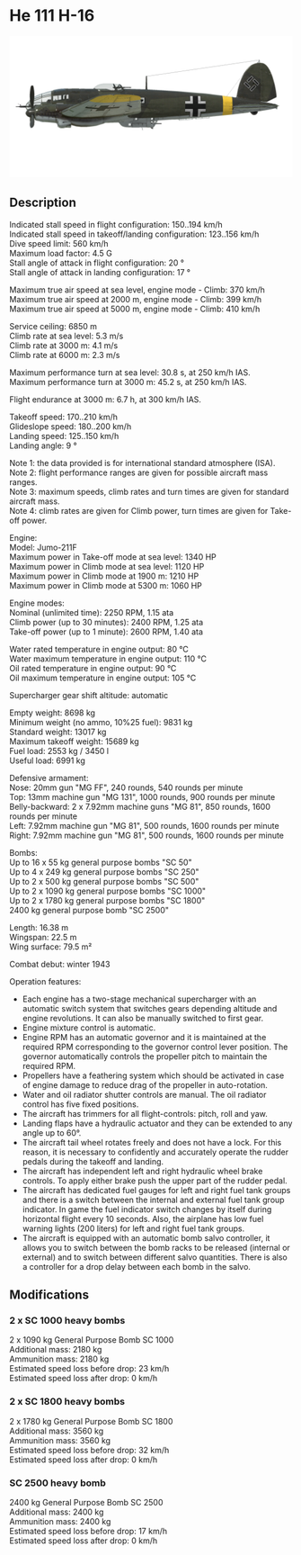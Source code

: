 # He 111 H-16  
  
![he111h16](../images/he111h16.png)  
  
## Description  
  
Indicated stall speed in flight configuration: 150..194 km/h  
Indicated stall speed in takeoff/landing configuration: 123..156 km/h  
Dive speed limit: 560 km/h  
Maximum load factor: 4.5 G  
Stall angle of attack in flight configuration: 20 °  
Stall angle of attack in landing configuration: 17 °  
  
Maximum true air speed at sea level, engine mode - Climb: 370 km/h  
Maximum true air speed at 2000 m, engine mode - Climb: 399 km/h  
Maximum true air speed at 5000 m, engine mode - Climb: 410 km/h  
  
Service ceiling: 6850 m  
Climb rate at sea level: 5.3 m/s  
Climb rate at 3000 m: 4.1 m/s  
Climb rate at 6000 m: 2.3 m/s  
  
Maximum performance turn at sea level: 30.8 s, at 250 km/h IAS.  
Maximum performance turn at 3000 m: 45.2 s, at 250 km/h IAS.  
  
Flight endurance at 3000 m: 6.7 h, at 300 km/h IAS.  
  
Takeoff speed: 170..210 km/h  
Glideslope speed: 180..200 km/h  
Landing speed: 125..150 km/h  
Landing angle: 9 °  
  
Note 1: the data provided is for international standard atmosphere (ISA).  
Note 2: flight performance ranges are given for possible aircraft mass ranges.  
Note 3: maximum speeds, climb rates and turn times are given for standard aircraft mass.  
Note 4: climb rates are given for Climb power, turn times are given for Take-off power.  
  
Engine:  
Model: Jumo-211F  
Maximum power in Take-off mode at sea level: 1340 HP  
Maximum power in Climb mode at sea level: 1120 HP  
Maximum power in Climb mode at 1900 m: 1210 HP  
Maximum power in Climb mode at 5300 m: 1060 HP  
  
Engine modes:  
Nominal (unlimited time): 2250 RPM, 1.15 ata  
Climb power (up to 30 minutes): 2400 RPM, 1.25 ata  
Take-off power (up to 1 minute): 2600 RPM, 1.40 ata  
  
Water rated temperature in engine output: 80 °C  
Water maximum temperature in engine output: 110 °C  
Oil rated temperature in engine output: 90 °C  
Oil maximum temperature in engine output: 105 °C  
  
Supercharger gear shift altitude: automatic   
  
Empty weight: 8698 kg  
Minimum weight (no ammo, 10%25 fuel): 9831 kg  
Standard weight: 13017 kg  
Maximum takeoff weight: 15689 kg  
Fuel load: 2553 kg / 3450 l  
Useful load: 6991 kg  
  
Defensive armament:  
Nose: 20mm gun "MG FF", 240 rounds, 540 rounds per minute  
Top: 13mm machine gun "MG 131", 1000 rounds, 900 rounds per minute  
Belly-backward: 2 x 7.92mm machine guns "MG 81", 850 rounds, 1600 rounds per minute  
Left: 7.92mm machine gun "MG 81", 500 rounds, 1600 rounds per minute  
Right: 7.92mm machine gun "MG 81", 500 rounds, 1600 rounds per minute  
  
Bombs:  
Up to 16 x 55 kg general purpose bombs "SC 50"  
Up to 4 x 249 kg general purpose bombs "SC 250"  
Up to 2 x 500 kg general purpose bombs "SC 500"  
Up to 2 x 1090 kg general purpose bombs "SC 1000"  
Up to 2 x 1780 kg general purpose bombs "SC 1800"  
2400 kg general purpose bomb "SC 2500"  
  
Length: 16.38 m  
Wingspan: 22.5 m  
Wing surface: 79.5 m²  
  
Combat debut: winter 1943  
  
Operation features:  
- Each engine has a two-stage mechanical supercharger with an automatic switch system that switches gears depending altitude and engine revolutions. It can also be manually switched to first gear.  
- Engine mixture control is automatic.  
- Engine RPM has an automatic governor and it is maintained at the required RPM corresponding to the governor control lever position. The governor automatically controls the propeller pitch to maintain the required RPM.  
- Propellers have a feathering system which should be activated in case of engine damage to reduce drag of the propeller in auto-rotation.  
- Water and oil radiator shutter controls are manual. The oil radiator control has five fixed positions.  
- The aircraft has trimmers for all flight-controls: pitch, roll and yaw.  
- Landing flaps have a hydraulic actuator and they can be extended to any angle up to 60°.  
- The aircraft tail wheel rotates freely and does not have a lock. For this reason, it is necessary to confidently and accurately operate the rudder pedals during the takeoff and landing.  
- The aircraft has independent left and right hydraulic wheel brake controls. To apply either brake push the upper part of the rudder pedal.  
- The aircraft has dedicated fuel gauges for left and right fuel tank groups and there is a switch between the internal and external fuel tank group indicator. In game the fuel indicator switch changes by itself during horizontal flight every 10 seconds. Also, the airplane has low fuel warning lights (200 liters) for left and right fuel tank groups.  
- The aircraft is equipped with an automatic bomb salvo controller, it allows you to switch between the bomb racks to be released (internal or external) and to switch between different salvo quantities. There is also a controller for a drop delay between each bomb in the salvo.  
  
## Modifications  
  
  
### 2 x SC 1000 heavy bombs  
  
2 x 1090 kg General Purpose Bomb SC 1000  
Additional mass: 2180 kg  
Ammunition mass: 2180 kg  
Estimated speed loss before drop: 23 km/h  
Estimated speed loss after drop: 0 km/h  
  
### 2 x SC 1800 heavy bombs  
  
2 x 1780 kg General Purpose Bomb SC 1800  
Additional mass: 3560 kg  
Ammunition mass: 3560 kg  
Estimated speed loss before drop: 32 km/h  
Estimated speed loss after drop: 0 km/h  
  
### SC 2500 heavy bomb  
  
2400 kg General Purpose Bomb SC 2500  
Additional mass: 2400 kg  
Ammunition mass: 2400 kg  
Estimated speed loss before drop: 17 km/h  
Estimated speed loss after drop: 0 km/h  